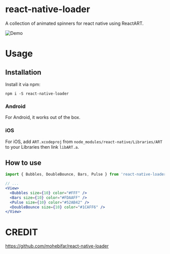# react-native-loader
A collection of animated spinners for react native using ReactART.

![Demo](http://f.cl.ly/items/2W0s3L1s3H2W1i2l3q14/react-native-loader.gif)

# Usage
## Installation
Install it via npm:

```
npm i -S react-native-loader
```

### Android
For Android, it works out of the box.

### iOS
For iOS, add `ART.xcodeproj` from `node_modules/react-native/Libraries/ART` to your Libraries then link `libART.a`.

## How to use
```jsx
import { Bubbles, DoubleBounce, Bars, Pulse } from 'react-native-loader';

// ...
<View>
  <Bubbles size={10} color="#FFF" />
  <Bars size={10} color="#FDAAFF" />
  <Pulse size={10} color="#52AB42" />
  <DoubleBounce size={10} color="#1CAFF6" />
</View>

```

# CREDIT
https://github.com/mohebifar/react-native-loader